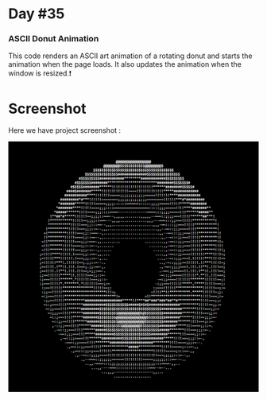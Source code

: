 # Day #35

### ASCII Donut Animation
This code renders an ASCII art animation of a rotating donut and starts the animation when the page loads. It also updates the animation when the window is resized.❗️

# Screenshot
Here we have project screenshot :

![screenshot](screenshot.jpg)